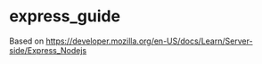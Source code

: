 # express_guide

Based on https://developer.mozilla.org/en-US/docs/Learn/Server-side/Express_Nodejs
